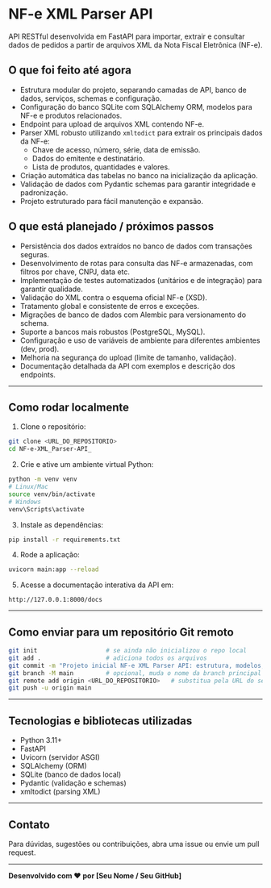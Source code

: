 # NF-e XML Parser API

API RESTful desenvolvida em FastAPI para importar, extrair e consultar dados de pedidos a partir de arquivos XML da Nota Fiscal Eletrônica (NF-e).

## O que foi feito até agora

- Estrutura modular do projeto, separando camadas de API, banco de dados, serviços, schemas e configuração.
- Configuração do banco SQLite com SQLAlchemy ORM, modelos para NF-e e produtos relacionados.
- Endpoint para upload de arquivos XML contendo NF-e.
- Parser XML robusto utilizando `xmltodict` para extrair os principais dados da NF-e:
  - Chave de acesso, número, série, data de emissão.
  - Dados do emitente e destinatário.
  - Lista de produtos, quantidades e valores.
- Criação automática das tabelas no banco na inicialização da aplicação.
- Validação de dados com Pydantic schemas para garantir integridade e padronização.
- Projeto estruturado para fácil manutenção e expansão.

## O que está planejado / próximos passos

- Persistência dos dados extraídos no banco de dados com transações seguras.
- Desenvolvimento de rotas para consulta das NF-e armazenadas, com filtros por chave, CNPJ, data etc.
- Implementação de testes automatizados (unitários e de integração) para garantir qualidade.
- Validação do XML contra o esquema oficial NF-e (XSD).
- Tratamento global e consistente de erros e exceções.
- Migrações de banco de dados com Alembic para versionamento do schema.
- Suporte a bancos mais robustos (PostgreSQL, MySQL).
- Configuração e uso de variáveis de ambiente para diferentes ambientes (dev, prod).
- Melhoria na segurança do upload (limite de tamanho, validação).
- Documentação detalhada da API com exemplos e descrição dos endpoints.

---

## Como rodar localmente

1. Clone o repositório:

```bash
git clone <URL_DO_REPOSITORIO>
cd NF-e-XML_Parser-API_
````

2. Crie e ative um ambiente virtual Python:

```bash
python -m venv venv
# Linux/Mac
source venv/bin/activate
# Windows
venv\Scripts\activate
```

3. Instale as dependências:

```bash
pip install -r requirements.txt
```

4. Rode a aplicação:

```bash
uvicorn main:app --reload
```

5. Acesse a documentação interativa da API em:

```
http://127.0.0.1:8000/docs
```

---

## Como enviar para um repositório Git remoto

```bash
git init                   # se ainda não inicializou o repo local
git add .                  # adiciona todos os arquivos
git commit -m "Projeto inicial NF-e XML Parser API: estrutura, modelos, upload e parser"
git branch -M main         # opcional, muda o nome da branch principal para main
git remote add origin <URL_DO_REPOSITORIO>   # substitua pela URL do seu repositório remoto
git push -u origin main
```

---

## Tecnologias e bibliotecas utilizadas

* Python 3.11+
* FastAPI
* Uvicorn (servidor ASGI)
* SQLAlchemy (ORM)
* SQLite (banco de dados local)
* Pydantic (validação e schemas)
* xmltodict (parsing XML)

---

## Contato

Para dúvidas, sugestões ou contribuições, abra uma issue ou envie um pull request.

---

**Desenvolvido com ❤️ por \[Seu Nome / Seu GitHub]**
